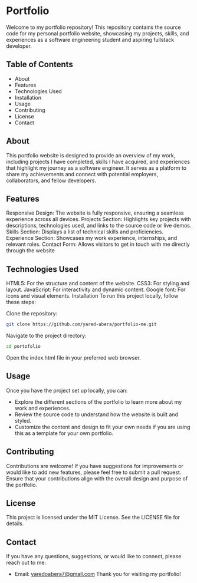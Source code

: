 # Portfolio
Welcome to my portfolio repository! This repository contains the source code for my personal portfolio website, showcasing my projects, skills, and experiences as a software engineering student and aspiring fullstack developer.

## Table of Contents
- About
- Features
- Technologies Used
- Installation
- Usage
- Contributing
- License
- Contact
## About
This portfolio website is designed to provide an overview of my work, including projects I have completed, skills I have acquired, and experiences that highlight my journey as a software engineer. It serves as a platform to share my achievements and connect with potential employers, collaborators, and fellow developers.

## Features
Responsive Design: The website is fully responsive, ensuring a seamless experience across all devices.
Projects Section: Highlights key projects with descriptions, technologies used, and links to the source code or live demos.
Skills Section: Displays a list of technical skills and proficiencies.
Experience Section: Showcases my work experience, internships, and relevant roles.
Contact Form: Allows visitors to get in touch with me directly through the website
## Technologies Used
HTML5: For the structure and content of the website.
CSS3: For styling and layout.
JavaScript: For interactivity and dynamic content.
Google font: For icons and visual elements.
Installation
To run this project locally, follow these steps:

Clone the repository:

```bash
git clone https://github.com/yared-abera/portfolio-me.git
```
Navigate to the project directory:

```bash
cd portofolio
```
Open the index.html file in your preferred web browser.

## Usage
Once you have the project set up locally, you can:

* Explore the different sections of the portfolio to learn more about my work and experiences.
* Review the source code to understand how the website is built and styled.
* Customize the content and design to fit your own needs if you are using this as a template for your own portfolio.
## Contributing
Contributions are welcome! If you have suggestions for improvements or would like to add new features, please feel free to submit a pull request. Ensure that your contributions align with the overall design and purpose of the portfolio.

## License
This project is licensed under the MIT License. See the LICENSE file for details.

## Contact
If you have any questions, suggestions, or would like to connect, please reach out to me:

* Email: yaredoabera7@gmail.com
Thank you for visiting my portfolio!


